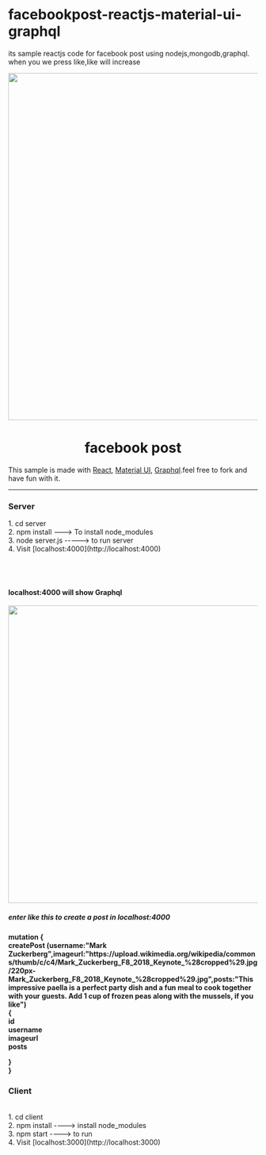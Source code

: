 # facebookpost-reactjs-material-ui-graphql

its sample reactjs code for facebook post using nodejs,mongodb,graphql.  
when you we press like,like will increase

<p align="center">
  <img width="700" src="./posts.png">
  <br/>
</p>

  </p>
  <h1 align="center">facebook post</h1>

This sample is made with [React](https://github.com/facebook/react), [Material UI](https://github.com/callemall/material-ui), [Graphql](https://github.com/facebook/graphql).feel free to fork and have fun with it.

<hr>

<h3>Server</h3>
1. cd server<br>
2. npm install ---> To install node_modules<br>
3. node server.js -----> to run server <br>
4. Visit [localhost:4000](http://localhost:4000) <br>

<br>
<br>
<br>

<h4>localhost:4000 will show Graphql</h4> 
<p align="center">
  <img width="600" src="./graphql.png">
  <br/>
</p>
<h5>enter like this to create a post in localhost:4000</h5>

<h4> mutation {<br>
  createPost (username:"Mark Zuckerberg",imageurl:"https://upload.wikimedia.org/wikipedia/commons/thumb/c/c4/Mark_Zuckerberg_F8_2018_Keynote_%28cropped%29.jpg/220px-Mark_Zuckerberg_F8_2018_Keynote_%28cropped%29.jpg",posts:"This impressive paella is a perfect party dish and a fun meal to cook together with your guests. Add 1 cup of frozen peas along with the mussels, if you like")<br>
  {<br>
		id <br>
 		username <br>
		imageurl <br>
    posts <br>
    
  }<br>
}<br>
<h4>

<h3>Client</h3><br>
1. cd client<br>
2. npm install ----> install node_modules<br>
3. npm start  ----> to run <br>
4. Visit [localhost:3000](http://localhost:3000)<br>
